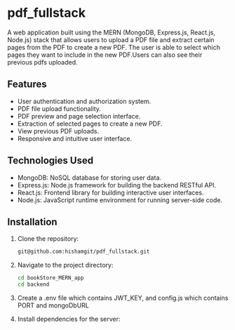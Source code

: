 # pdf_fullstack
A web application built using the MERN (MongoDB, Express.js, React.js, Node.js) stack that allows users to upload a PDF file and extract certain pages from the PDF to create a new PDF. The user is able to select which pages they want to include in the new PDF.Users can also see their previous pdfs uploaded.

## Features

- User authentication and authorization system.
- PDF file upload functionality.
- PDF preview and page selection interface.
- Extraction of selected pages to create a new PDF.
- View previous PDF uploads.
- Responsive and intuitive user interface.

## Technologies Used

- MongoDB: NoSQL database for storing user data.
- Express.js: Node.js framework for building the backend RESTful API.
- React.js: Frontend library for building interactive user interfaces.
- Node.js: JavaScript runtime environment for running server-side code.

## Installation

1. Clone the repository:

   ```bash
   git@github.com:hishamgit/pdf_fullstack.git
2. Navigate to the project directory:
   ```bash
   cd bookStore_MERN_app
   cd backend
3. Create a .env file which contains JWT_KEY, and config.js which contains PORT and mongoDbURL
4. Install dependencies for the server:
   ```bash
